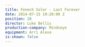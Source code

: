 ```yaml
---
title: Fenech Soler - Last Forever
date: 2014-07-15 19:20:00 Z
position: 28
director: Luke Bellis
production-company: Mindseye
equipment: Arri Alexa
is-shown: false
---
```


